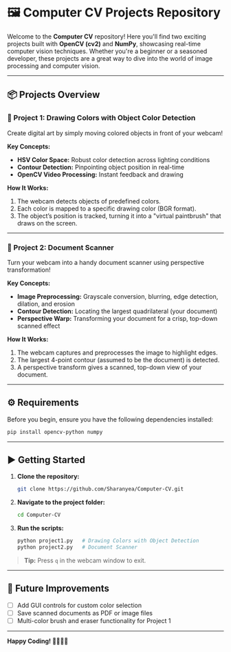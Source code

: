 # 🖼️ Computer CV Projects Repository

Welcome to the **Computer CV** repository! Here you'll find two exciting projects built with **OpenCV (cv2)** and **NumPy**, showcasing real-time computer vision techniques. Whether you're a beginner or a seasoned developer, these projects are a great way to dive into the world of image processing and computer vision.

---

## 📦 Projects Overview

### 🎨 Project 1: Drawing Colors with Object Color Detection

Create digital art by simply moving colored objects in front of your webcam!

**Key Concepts:**
- **HSV Color Space:** Robust color detection across lighting conditions
- **Contour Detection:** Pinpointing object position in real-time
- **OpenCV Video Processing:** Instant feedback and drawing

**How It Works:**
1. The webcam detects objects of predefined colors.
2. Each color is mapped to a specific drawing color (BGR format).
3. The object’s position is tracked, turning it into a "virtual paintbrush" that draws on the screen.

---

### 📄 Project 2: Document Scanner

Turn your webcam into a handy document scanner using perspective transformation!

**Key Concepts:**
- **Image Preprocessing:** Grayscale conversion, blurring, edge detection, dilation, and erosion
- **Contour Detection:** Locating the largest quadrilateral (your document)
- **Perspective Warp:** Transforming your document for a crisp, top-down scanned effect

**How It Works:**
1. The webcam captures and preprocesses the image to highlight edges.
2. The largest 4-point contour (assumed to be the document) is detected.
3. A perspective transform gives a scanned, top-down view of your document.

---

## ⚙️ Requirements

Before you begin, ensure you have the following dependencies installed:

```bash
pip install opencv-python numpy
```

---

## ▶️ Getting Started

1. **Clone the repository:**
    ```bash
    git clone https://github.com/Sharanyea/Computer-CV.git
    ```
2. **Navigate to the project folder:**
    ```bash
    cd Computer-CV
    ```
3. **Run the scripts:**
    ```bash
    python project1.py   # Drawing Colors with Object Detection
    python project2.py   # Document Scanner
    ```

> **Tip:** Press `q` in the webcam window to exit.

---

## 🚀 Future Improvements

- [ ] Add GUI controls for custom color selection
- [ ] Save scanned documents as PDF or image files
- [ ] Multi-color brush and eraser functionality for Project 1

---


**Happy Coding! 👩‍💻👨‍💻**
